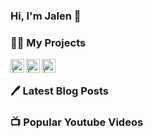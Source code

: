 <h3>Hi, I'm Jalen 👋</h3>

<h3>👨‍💻 My Projects</h3>

[<img align="left" alt=" | LinkedIn" width="22px" src="https://raw.githubusercontent.com/rahuldkjain/github-profile-readme-generator/master/src/images/icons/Social/linked-in-alt.svg" />][linkedin]
[<img align="left" alt=" | YouTube" width="22px" src="https://raw.githubusercontent.com/rahuldkjain/github-profile-readme-generator/master/src/images/icons/Social/youtube.svg" />][youtube]
[<img align="left" alt=" | Medium" width="22px" src="https://raw.githubusercontent.com/rahuldkjain/github-profile-readme-generator/master/src/images/icons/Social/medium.svg" />][medium]

[linkedin]: https://www.linkedin.com/in/jalen-shi/
[youtube]: https://www.youtube.com/channel/UCg3_I5q9kSWe34bvDplU6xQ
[medium]: https://medium.com/@cyberjalen

<br />

<h3> 🖊️ Latest Blog Posts </h3>

<h3> 📺 Popular Youtube Videos </h3>

<!--
**joshmadakor1/joshmadakor1** is a ✨ _special_ ✨ repository because its `README.md` (this file) appears on your GitHub profile.

Here are some ideas to get you started:

- 🔭 I’m currently working on ...
- 🌱 I’m currently learning ...
- 👯 I’m looking to collaborate on ...
- 🤔 I’m looking for help with ...
- 💬 Ask me about ...
- 📫 How to reach me: ...
- 😄 Pronouns: ...
- ⚡ Fun fact: ...
-->
